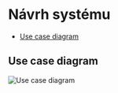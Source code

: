 # Návrh systému

* [Use case diagram](#use-case-diagram)

## Use case diagram <a name="use-case-diagram"></a>

![Use case diagram](ristral-use-Case-diagram.png)